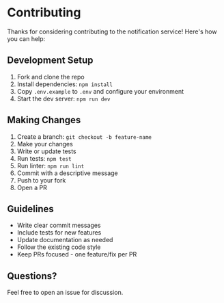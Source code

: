 # Contributing

Thanks for considering contributing to the notification service! Here's how you can help:

## Development Setup

1. Fork and clone the repo
2. Install dependencies: `npm install`
3. Copy `.env.example` to `.env` and configure your environment
4. Start the dev server: `npm run dev`

## Making Changes

1. Create a branch: `git checkout -b feature-name`
2. Make your changes
3. Write or update tests
4. Run tests: `npm test`
5. Run linter: `npm run lint`
6. Commit with a descriptive message
7. Push to your fork
8. Open a PR

## Guidelines

- Write clear commit messages
- Include tests for new features
- Update documentation as needed
- Follow the existing code style
- Keep PRs focused - one feature/fix per PR

## Questions?

Feel free to open an issue for discussion. 